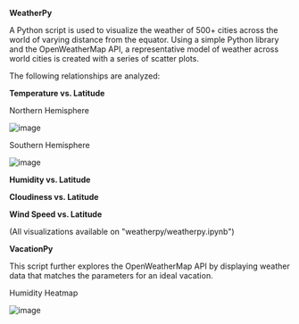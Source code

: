 **WeatherPy**

A Python script is used to visualize the weather of 500+ cities across the world of varying distance from the equator. Using a simple Python library and the OpenWeatherMap API,  a representative model of weather across world cities is created with a series of scatter plots.


The following relationships are analyzed:

**Temperature vs. Latitude**

Northern Hemisphere

![image](https://user-images.githubusercontent.com/69134400/119249895-3f14b980-bb51-11eb-9b77-fb8a8bd8907a.png)

Southern Hemisphere

![image](https://user-images.githubusercontent.com/69134400/119249901-4a67e500-bb51-11eb-8fee-7787752f96e5.png)


**Humidity vs. Latitude**

**Cloudiness vs. Latitude**

**Wind Speed vs. Latitude**

(All visualizations available on "weatherpy/weatherpy.ipynb")



**VacationPy**

This script further explores the OpenWeatherMap API by displaying weather data that matches the parameters for an ideal vacation. 

Humidity Heatmap

![image](https://user-images.githubusercontent.com/69134400/119251239-82275a80-bb5a-11eb-8e4f-230b8c178297.png)







